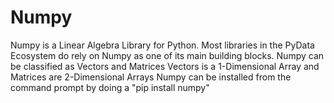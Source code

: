 # Numpy
Numpy is a Linear Algebra Library for Python. Most libraries in the PyData Ecosystem do rely on Numpy as one of its main building blocks.
Numpy can be classified as Vectors and Matrices
Vectors is a 1-Dimensional Array and Matrices are 2-Dimensional Arrays
Numpy can be installed from the command prompt by doing a "pip install numpy"
